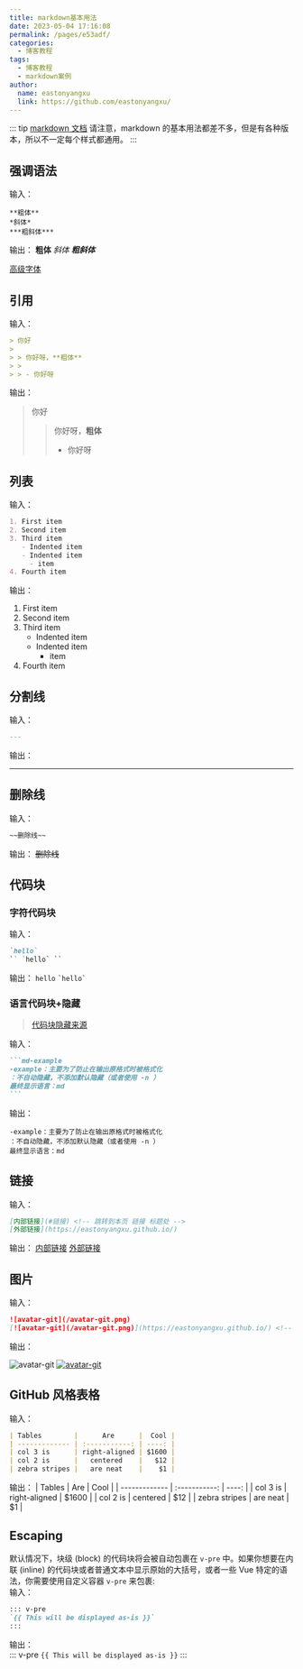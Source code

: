 ```yaml
---
title: markdown基本用法
date: 2023-05-04 17:16:08
permalink: /pages/e53adf/
categories:
  - 博客教程
tags:
  - 博客教程
  - markdown案例
author:
  name: eastonyangxu
  link: https://github.com/eastonyangxu/
---
```


::: tip
[markdown 文档](https://markdown.com.cn/)
请注意，markdown 的基本用法都差不多，但是有各种版本，所以不一定每个样式都通用。
:::

## 强调语法

输入：

```md-example
**粗体**
*斜体*
***粗斜体***
```

输出：
**粗体**
_斜体_
**_粗斜体_**

<blockquote1>[高级字体](/pages/bada32/#字体)</blockquote1>

## 引用

输入：

```md
> 你好
>
> > 你好呀，**粗体**
> >
> > - 你好呀
```

输出：

> 你好
>
> > 你好呀，**粗体**
> >
> > - 你好呀

## 列表

输入：

```md
1. First item
2. Second item
3. Third item
   - Indented item
   - Indented item
     - item
4. Fourth item
```

输出：

1. First item
2. Second item
3. Third item
   - Indented item
   - Indented item
     - item
4. Fourth item

## 分割线

输入：

```md
---
```

输出：

---

## 删除线

输入：

```md
~~删除线~~
```

输出：
~~删除线~~

## 代码块

### 字符代码块

输入：

```md
`hello`
`` `hello` ``
```

输出：
`hello`
`` `hello` ``

### 语言代码块+隐藏

> [代码块隐藏来源](https://notes.youngkbt.cn/about/website/code-block-hidden)

输入：

````md
```md-example
-example：主要为了防止在输出原格式时被格式化
：不自动隐藏，不添加默认隐藏（或者使用 -n ）
最终显示语言：md
```
````

输出：

```md-example
-example：主要为了防止在输出原格式时被格式化
：不自动隐藏，不添加默认隐藏（或者使用 -n ）
最终显示语言：md
```

## 链接

输入：

```md
[内部链接](#链接) <!-- 跳转到本页 链接 标题处 -->
[外部链接](https://eastonyangxu.github.io/)
```

输出：
[内部链接](#链接)
[外部链接](https://eastonyangxu.github.io/)

## 图片

输入：

```md
![avatar-git](/avatar-git.png)
[![avatar-git](/avatar-git.png)](https://eastonyangxu.github.io/) <!-- 图片 + 链接 -->
```

输出：

![avatar-git](/avatar-git.png)
[![avatar-git](/avatar-git.png)](https://eastonyangxu.github.io/)

## GitHub 风格表格

输入：

```md
| Tables        |      Are      |  Cool |
| ------------- | :-----------: | ----: |
| col 3 is      | right-aligned | $1600 |
| col 2 is      |   centered    |   $12 |
| zebra stripes |   are neat    |    $1 |
```

输出：
| Tables | Are | Cool |
| ------------- | :-----------: | ----: |
| col 3 is | right-aligned | $1600 |
| col 2 is | centered | $12 |
| zebra stripes | are neat | $1 |

## Escaping

默认情况下，块级 (block) 的代码块将会被自动包裹在 `v-pre` 中。如果你想要在内联 (inline) 的代码块或者普通文本中显示原始的大括号，或者一些 Vue 特定的语法，你需要使用自定义容器 `v-pre` 来包裹: <br/>
输入：<br/>

```md
::: v-pre
`{{ This will be displayed as-is }}`
:::
```

输出：<br/>
::: v-pre
`{{ This will be displayed as-is }}`
:::

